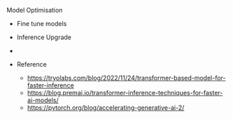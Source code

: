 Model Optimisation

- Fine tune models
- Inference Upgrade


- 

- Reference
  - https://tryolabs.com/blog/2022/11/24/transformer-based-model-for-faster-inference
  - https://blog.premai.io/transformer-inference-techniques-for-faster-ai-models/
  - https://pytorch.org/blog/accelerating-generative-ai-2/